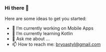 ### Hi there 👋

Here are some ideas to get you started:
- 🔭 I’m currently working on Mobile Apps
- 🌱 I’m currently learning Kotlin
- 💬 Ask me about ...
- 📫 How to reach me: bryoastyl@gmail.com
